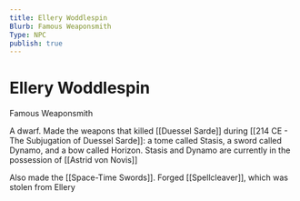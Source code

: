 ```yaml
---
title: Ellery Woddlespin
Blurb: Famous Weaponsmith
Type: NPC
publish: true
---
```

# Ellery Woddlespin
Famous Weaponsmith

A dwarf. Made the weapons that killed [[Duessel Sarde]] during [[214 CE - The Subjugation of Duessel Sarde]]: a tome called Stasis, a sword called Dynamo, and a bow called Horizon. Stasis and Dynamo are currently in the possession of [[Astrid von Novis]]

Also made the [[Space-Time Swords]]. 
Forged [[Spellcleaver]], which was stolen from Ellery